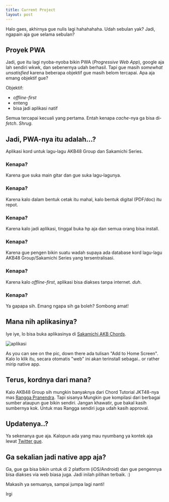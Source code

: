 ```yaml
---
title: Current Project
layout: post
---
```

Halo gaes, akhirnya gue nulis lagi hahahahaha. Udah sebulan yak? Jadi, ngapain aja gue selama sebulan?

## Proyek PWA
Jadi, gue itu lagi nyoba-nyoba bikin PWA (*Progressive Web App*), google aja lah sendiri wkwk, dan sebenernya udah berhasil. Tapi gue masih *somewhat unsatisfied* karena beberapa objektif gue masih belom tercapai. Apa aja emang objektif gue?


Objektif:

- *offline-first*
- enteng
- bisa jadi aplikasi natif

Semua tercapai kecuali yang pertama. Entah kenapa *cache*-nya ga bisa di-*fetch*. *Shrug*.

## Jadi, PWA-nya itu adalah...?
Aplikasi kord untuk lagu-lagu AKB48 Group dan Sakamichi Series.

### Kenapa?
Karena gue suka main gitar dan gue suka lagu-lagunya.

### Kenapa?
Karena kalo dalam bentuk cetak itu mahal, kalo bentuk digital (PDF/doc) itu repot.

### Kenapa?
Karena kalo jadi aplikasi, tinggal buka hp aja dan semua orang bisa install.

### Kenapa?
Karena gue pengen bikin suatu wadah supaya ada database kord lagu-lagu AKB48 Group/Sakamichi Series yang tersentralisasi.

### Kenapa?
Karena kalo *offline-first*, aplikasi bisa diakses tanpa internet. *duh*.

### Kenapa?
Ya gapapa sih. Emang ngapa sih ga boleh? Sombong amat!


## Mana nih aplikasinya?
Iye iye, lo bisa buka aplikasinya di [Sakamichi AKB Chords](https://sakamichi-akb-chords.github.io).

![aplikasi](https://lh3.googleusercontent.com/udwB-wUVH4i1OYjMGXItrCBvH2ugh0uXwlHtIcnYhQr6AyvJ_CgLFCnZVFlv1EBOPqgnlDN0UZPma6CtILPgvV_jH-YALDDRcUCErrFonFHwAI_SXlFjvXGlsp2i-VC7zz4gwriy6knZWZDD2yk3XljUXLB-mfrg433p5fpyo6PWWV9ujhtVHz2HHUQimYw21VeJNWb8CV4O0y4h83Ev6-Z7PhollWyFCsDLpuyvD3XFXGeiqPyg4-KchzqqLQnxHlDw8-OWOyUY0F4l1E2kE51E_XUcCmubx-ycmbjYomSL9fgKBnh8ZkTW2alH_ZUKFrXORb5hcsUBNBMk2rsyi1wgjZtFHmpuabE9wGl4iZucIs4QBk1gpdtlYNBTzfHuxa8lybbWT_TvubLLrs4Oe4u9udFiPq3KmQKi7i0XYMx10TJ5MSEkK4PCNWExqye46gR7-R1Z6unEkaXsCxthKaF6HIMSXO1qcw11Bo6kRxqlOlMhLT7A0froO4AuKyZlo4OZNxzR70N6DNyq3QSC1c_s979ha1hqawMWjTEuxMYHEmDV7X1CS1LQBN-NtzCxC6HSTq9k0FuoPfiCYRSEL42JA-KWRNwOZAdQxr88ZsYqVkFue5RiKD5zgioSxPra9jnxTxObgpRDNQ-zx7ApM77RjkJxrsj2=w271-h562-no)

As you can see on the pic, down there ada tulisan "Add to Home Screen". Kalo lo klik itu, secara otomatis "web" ini akan terinstall sebagai.. or rather mirip native app.

## Terus, kordnya dari mana?
Kalo AKB48 Group sih mungkin banyaknya dari Chord Tutorial JKT48-nya mas [Rangga Pranendra](http://www.twitter.com/ranggapranendra). Tapi sisanya Mungkin gue kompilasi dari berbagai sumber ataupun gue bikin sendiri. Jangan khawatir, gue bakal kasih sumbernya kok. Untuk mas Rangga sendiri juga udah kasih approval.

## Updatenya..?
Ya sekenanya gue aja. Kalopun ada yang mau nyumbang ya kontek aja lewat  [Twitter gue](http://www.twitter.com/subjecteighteen).

## Ga sekalian jadi native app aja?
Ga, gue ga bisa bikin untuk di 2 platform (iOS/Android) dan gue pengennya bisa diakses via web biasa juga. Jadi inilah pilihan terbaik. :)

Makasih ya semuanya, sampai jumpa lagi nanti!

Irgi
